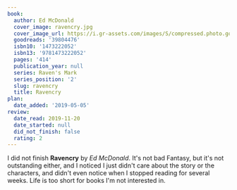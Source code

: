 ```yaml
---
book:
  author: Ed McDonald
  cover_image: ravencry.jpg
  cover_image_url: https://i.gr-assets.com/images/S/compressed.photo.goodreads.com/books/1523487579l/39804476._SY475_.jpg
  goodreads: '39804476'
  isbn10: '1473222052'
  isbn13: '9781473222052'
  pages: '414'
  publication_year: null
  series: Raven's Mark
  series_position: '2'
  slug: ravencry
  title: Ravencry
plan:
  date_added: '2019-05-05'
review:
  date_read: 2019-11-20
  date_started: null
  did_not_finish: false
  rating: 2
---
```


I did not finish **Ravencry** by *Ed McDonald*. It's not bad Fantasy, but it's not outstanding either, and I noticed I just didn't care about the story or the characters, and didn't even notice when I stopped reading for several weeks. Life is too short for books I'm not interested in.
